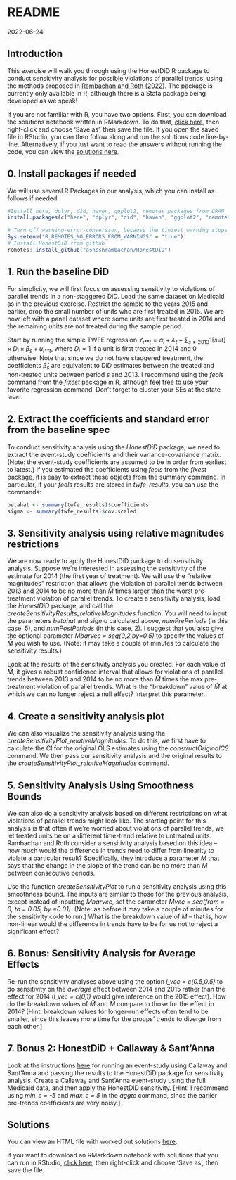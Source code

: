 README
================
2022-06-24

## Introduction

This exercise will walk you through using the HonestDiD R package to
conduct sensitivity analysis for possible violations of parallel trends,
using the methods proposed in [Rambachan and Roth
(2022)](https://jonathandroth.github.io/assets/files/HonestParallelTrends_Main.pdf).
The package is currently only available in R, although there is a Stata
package being developed as we speak!

If you are not familiar with R, you have two options. First, you can
download the solutions notebook written in RMarkdown. To do that, [click
here](https://raw.githubusercontent.com/Mixtape-Sessions/Advanced-DID/main/Exercises/Exercise-2/Solutions/medicaid-analysis-pt-violations-solutions.Rmd),
then right-click and choose ‘Save as’, then save the file. If you open
the saved file in RStudio, you can then follow along and run the
solutions code line-by-line. Alternatively, if you just want to read the
answers without running the code, you can view the [solutions
here](https://raw.githack.com/Mixtape-Sessions/Advanced-DID/main/Exercises/Exercise-2/Solutions/medicaid-analysis-pt-violations-solutions.html).

## 0. Install packages if needed

We will use several R Packages in our analysis, which you can install as
follows if needed.

``` r
#Install here, dplyr, did, haven, ggplot2, remotes packages from CRAN
install.packages(c("here", "dplyr", "did", "haven", "ggplot2", "remotes"))

# Turn off warning-error-conversion, because the tiniest warning stops installation
Sys.setenv("R_REMOTES_NO_ERRORS_FROM_WARNINGS" = "true")
# Install HonestDiD from github
remotes::install_github("asheshrambachan/HonestDiD")
```

## 1. Run the baseline DiD

For simplicity, we will first focus on assessing sensitivity to
violations of parallel trends in a non-staggered DiD. Load the same
dataset on Medicaid as in the previous exercise. Restrict the sample to
the years 2015 and earlier, drop the small number of units who are first
treated in 2015. We are now left with a panel dataset where some units
are first treated in 2014 and the remaining units are not treated during
the sample period.

Start by running the simple TWFE regression
*Y*<sub>*i**t*</sub> = *α*<sub>*i*</sub> + *λ*<sub>*t*</sub> + ∑<sub>*s* ≠ 2013</sub>1\[*s*=*t*\] × *D*<sub>*i*</sub> × *β*<sub>*s*</sub> + *u*<sub>*i**t*</sub>,
where *D*<sub>*i*</sub> = 1 if a unit is first treated in 2014 and 0
otherwise. Note that since we do not have staggered treatment, the
coefficients *β̂*<sub>*s*</sub> are equivalent to DiD estimates between
the treated and non-treated units between period *s* and 2013. I
recommend using the *feols* command from the *fixest* package in R,
although feel free to use your favorite regression command. Don’t forget
to cluster your SEs at the state level.

## 2. Extract the coefficients and standard error from the baseline spec

To conduct sensitivity analysis using the *HonestDiD* package, we need
to extract the event-study coefficients and their variance-covariance
matrix. (Note: the event-study coefficients are assumed to be in order
from earliest to latest.) If you estimated the coefficients using
*feols* from the *fixest* package, it is easy to extract these objects
from the summary command. In particular, if your *feols* results are
stored in *twfe_results*, you can use the commands:

``` r
betahat <- summary(twfe_results)$coefficients
sigma <- summary(twfe_results)$cov.scaled
```

## 3. Sensitivity analysis using relative magnitudes restrictions

We are now ready to apply the HonestDiD package to do sensitivity
analysis. Suppose we’re interested in assessing the sensitivity of the
estimate for 2014 (the first year of treatment). We will use the
“relative magnitudes” restriction that allows the violation of parallel
trends between 2013 and 2014 to be no more than *M̄* times larger than
the worst pre-treatment violation of parallel trends. To create a
sensitivity analysis, load the *HonestDiD* package, and call the
*createSensitivityResults_relativeMagnitudes* function. You will need to
input the parameters *betahat* and *sigma* calculated above,
*numPrePeriods* (in this case, 5), and *numPostPeriods* (in this case,
2). I suggest that you also give the optional parameter *Mbarvec =
seq(0,2,by=0.5)* to specify the values of *M̄* you wish to use. (Note: it
may take a couple of minutes to calculate the sensitivity results.)

Look at the results of the sensitivity analysis you created. For each
value of *M̄*, it gives a robust confidence interval that allows for
violations of parallel trends between 2013 and 2014 to be no more than
*M̄* times the max pre-treatment violation of parallel trends. What is
the “breakdown” value of *M̄* at which we can no longer reject a null
effect? Interpret this parameter.

## 4. Create a sensitivity analysis plot

We can also visualize the sensitivity analysis using the
*createSensitivityPlot_relativeMagnitudes*. To do this, we first have to
calculate the CI for the original OLS estimates using the
*constructOriginalCS* command. We then pass our sensitivity analysis and
the original results to the *createSensitivityPlot_relativeMagnitudes*
command.

## 5. Sensitivity Analysis Using Smoothness Bounds

We can also do a sensitivity analysis based on different restrictions on
what violations of parallel trends might look like. The starting point
for this analysis is that often if we’re worried about violations of
parallel trends, we let treated units be on a different time-trend
relative to untreated units. Rambachan and Roth consider a sensitivity
analysis based on this idea – how much would the difference in trends
need to differ from linearity to violate a particular result?
Specifically, they introduce a parameter *M* that says that the change
in the slope of the trend can be no more than *M* between consecutive
periods.

Use the function *createSensitivityPlot* to run a sensitivity analysis
using this smoothness bound. The inputs are similar to those for the
previous analysis, except instead of inputting *Mbarvec*, set the
parameter *Mvec = seq(from = 0, to = 0.05, by =0.01)*. (Note: as before
it may take a couple of minutes for the sensitivity code to run.) What
is the breakdown value of *M* – that is, how non-linear would the
difference in trends have to be for us not to reject a significant
effect?

## 6. Bonus: Sensitivity Analysis for Average Effects

Re-run the sensitivity analyses above using the option *l_vec =
c(0.5,0.5)* to do sensitivity on the *average* effect between 2014 and
2015 rather than the effect for 2014 (*l_vec = c(0,1)* would give
inference on the 2015 effect). How do the breakdown values of *M̄* and
*M* compare to those for the effect in 2014? \[Hint: breakdown values
for longer-run effects often tend to be smaller, since this leaves more
time for the groups’ trends to diverge from each other.\]

## 7. Bonus 2: HonestDiD + Callaway & Sant’Anna

Look at the instructions [here](https://github.com/pedrohcgs/CS_RR) for
running an event-study using Callaway and Sant’Anna and passing the
results to the HonestDiD package for sensitivity analysis. Create a
Callaway and Sant’Anna event-study using the full Medicaid data, and
then apply the HonestDiD sensitivity. \[Hint: I recommend using *min_e =
-5* and *max_e = 5* in the *aggte* command, since the earlier pre-trends
coefficients are very noisy.\]

## Solutions

You can view an HTML file with worked out solutions
[here](https://raw.githack.com/Mixtape-Sessions/Advanced-DID/main/Exercises/Exercise-2/Solutions/medicaid-analysis-pt-violations-solutions.html).

If you want to download an RMarkdown notebook with solutions that you
can run in RStudio, [click
here](https://raw.githubusercontent.com/Mixtape-Sessions/Advanced-DID/main/Exercises/Exercise-2/Solutions/medicaid-analysis-pt-violations-solutions.Rmd),
then right-click and choose ‘Save as’, then save the file.
